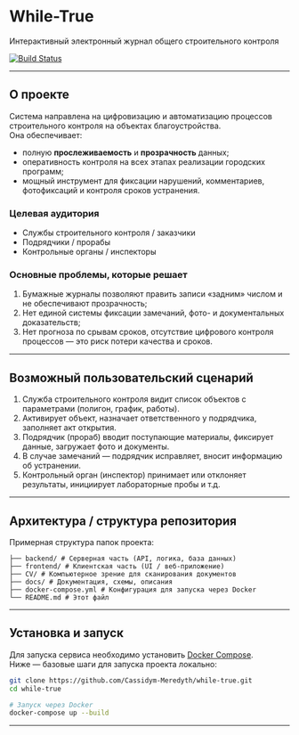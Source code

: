 # While-True  
Интерактивный электронный журнал общего строительного контроля  

[![Build Status](https://img.shields.io/github/actions/workflow/status/Cassidym-Meredyth/while-true/ci.yml)](https://github.com/Cassidym-Meredyth/while-true/actions)  

---


## О проекте  
Система направлена на цифровизацию и автоматизацию процессов строительного контроля на объектах благоустройства.  
Она обеспечивает:  
- полную **прослеживаемость** и **прозрачность** данных;  
- оперативность контроля на всех этапах реализации городских программ;  
- мощный инструмент для фиксации нарушений, комментариев, фотофиксаций и контроля сроков устранения.  

### Целевая аудитория  
- Службы строительного контроля / заказчики  
- Подрядчики / прорабы  
- Контрольные органы / инспекторы  

### Основные проблемы, которые решает  
1. Бумажные журналы позволяют править записи «задним» числом и не обеспечивают прозрачность;  
2. Нет единой системы фиксации замечаний, фото- и документальных доказательств;  
3. Нет прогноза по срывам сроков, отсутствие цифрового контроля процессов — это риск потери качества и сроков.  

---

## Возможный пользовательский сценарий  

1. Служба строительного контроля видит список объектов с параметрами (полигон, график, работы).  
2. Активирует объект, назначает ответственного у подрядчика, заполняет акт открытия.  
3. Подрядчик (прораб) вводит поступающие материалы, фиксирует данные, загружает фото и документы.  
4. В случае замечаний — подрядчик исправляет, вносит информацию об устранении.  
5. Контрольный орган (инспектор) принимает или отклоняет результаты, инициирует лабораторные пробы и т.д.

---

## Архитектура / структура репозитория  

Примерная структура папок проекта:

```
├── backend/ # Серверная часть (API, логика, база данных)
├── frontend/ # Клиентская часть (UI / веб-приложение)
├── CV/ # Компьютерное зрение для сканирования документов
├── docs/ # Документация, схемы, описания
├── docker-compose.yml # Конфигурация для запуска через Docker
└── README.md # Этот файл
```

---

## Установка и запуск  

Для запуска сервиса необходимо установить [Docker Compose](https://docs.docker.com/desktop/setup/install/windows-install/). <br>
Ниже — базовые шаги для запуска проекта локально:

```bash
git clone https://github.com/Cassidym-Meredyth/while-true.git
cd while-true

# Запуск через Docker
docker-compose up --build
```

---

